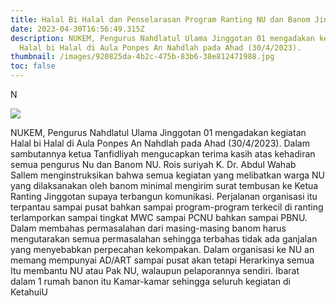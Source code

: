 ```yaml
---
title: Halal Bi Halal dan Penselarasan Program Ranting NU dan Banom Jinggotan 1
date: 2023-04-30T16:56:49.315Z
description: NUKEM, Pengurus Nahdlatul Ulama Jinggotan 01 mengadakan kegiatan
  Halal bi Halal di Aula Ponpes An Nahdlah pada Ahad (30/4/2023).
thumbnail: /images/920825da-4b2c-475b-83b6-38e812471988.jpg
toc: false
---
```

N

![](/images/920825da-4b2c-475b-83b6-38e812471988.jpg)

NUKEM, Pengurus Nahdlatul Ulama Jinggotan 01 mengadakan kegiatan Halal bi Halal di Aula Ponpes An Nahdlah pada Ahad (30/4/2023).
Dalam sambutannya ketua Tanfidliyah mengucapkan terima kasih atas kehadiran semua pengurus Nu dan Banom NU. 
Rois suriyah K. Dr. Abdul Wahab Sallem menginstruksikan bahwa semua kegiatan yang melibatkan warga NU yang dilaksanakan oleh banom minimal mengirim surat tembusan ke Ketua Ranting Jinggotan supaya terbangun komunikasi. 
Perjalanan organisasi itu terpantau sampai pusat bahkan sampai program-program terkecil di ranting terlamporkan sampai tingkat MWC sampai PCNU bahkan sampai PBNU. 
Dalam membahas permasalahan dari masing-masing banom harus mengutarakan semua permasalahan sehingga terbahas  tidak ada ganjalan yang menyebabkan perpecahan kekompakan. 
Dalam organisasi ke NU an memang mempunyai AD/ART sampai pusat akan tetapi Herarkinya semua Itu membantu NU atau Pak NU, walaupun pelaporannya sendiri. Ibarat dalam 1 rumah banon itu Kamar-kamar sehingga seluruh kegiatan di KetahuiU